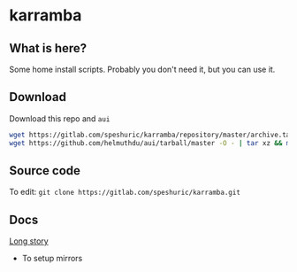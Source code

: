 # karramba

## What is here?
Some home install scripts. Probably you don't need it, but you can use it.

## Download

Download this repo and `aui`

```bash
wget https://gitlab.com/speshuric/karramba/repository/master/archive.tar.gz -O - | tar xz && mv karramba-* karramba
wget https://github.com/helmuthdu/aui/tarball/master -O - | tar xz && mv helmuthdu-aui-* aui 

```
## Source code

To edit: `git clone https://gitlab.com/speshuric/karramba.git`

## Docs

[Long story](./docs/log.md) 




- To setup mirrors 